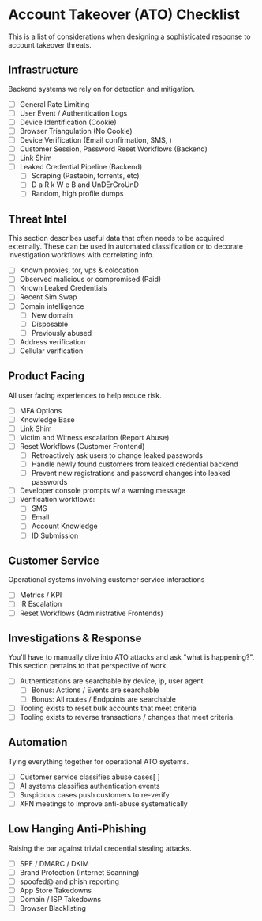 # Account Takeover (ATO) Checklist
This is a list of considerations when designing a sophisticated response to account takeover threats.

## Infrastructure
Backend systems we rely on for detection and mitigation.

- [ ] General Rate Limiting
- [ ] User Event / Authentication Logs
- [ ] Device Identification (Cookie)
- [ ] Browser Triangulation (No Cookie)
- [ ] Device Verification (Email confirmation, SMS, )
- [ ] Customer Session, Password Reset Workflows (Backend)
- [ ] Link Shim
- [ ] Leaked Credential Pipeline (Backend)
	- [ ] Scraping (Pastebin, torrents, etc)
	- [ ] D a R k W e B and UnDErGroUnD
	- [ ] Random, high profile dumps

## Threat Intel
This section describes useful data that often needs to be acquired externally. These can be used in automated classification or to decorate investigation workflows with correlating info. 

- [ ] Known proxies, tor, vps & colocation
- [ ] Observed malicious or  compromised (Paid)
- [ ] Known Leaked Credentials
- [ ] Recent Sim Swap
- [ ] Domain intelligence
	-  [ ] New domain
	-  [ ] Disposable 
	-  [ ] Previously abused
-  [ ] Address verification
-  [ ] Cellular verification

## Product Facing
All user facing experiences to help reduce risk.

- [ ] MFA Options
- [ ] Knowledge Base
- [ ] Link Shim
- [ ] Victim and Witness escalation (Report Abuse)
- [ ] Reset Workflows (Customer Frontend)
	- [ ] Retroactively ask users to change leaked passwords
	- [ ] Handle newly found customers from leaked credential backend
	- [ ] Prevent new registrations and password changes into leaked passwords
- [ ] Developer console prompts w/ a warning message
- [ ] Verification workflows:
	- [ ] SMS
	- [ ] Email
	- [ ] Account Knowledge
	- [ ] ID Submission	

## Customer Service
Operational systems involving customer service interactions

- [ ] Metrics / KPI
- [ ] IR Escalation
- [ ] Reset Workflows (Administrative Frontends)

## Investigations & Response
You'll have to manually dive into ATO attacks and ask "what is happening?". This section pertains to that perspective of work.

- [ ] Authentications are searchable by device, ip, user agent
	- [ ] Bonus: Actions / Events are searchable
	- [ ] Bonus: All routes / Endpoints are searchable
- [ ] Tooling exists to reset bulk accounts that meet criteria
- [ ] Tooling exists to reverse transactions / changes that meet criteria.

## Automation
Tying everything together for operational ATO systems.

- [ ] Customer service classifies abuse cases[ ] 
- [ ] AI systems classifies authentication events
- [ ] Suspicious cases push customers to re-verify
- [ ] XFN meetings to improve anti-abuse systematically

## Low Hanging Anti-Phishing
Raising the bar against trivial credential stealing attacks.

- [ ] SPF / DMARC / DKIM 
- [ ] Brand Protection (Internet Scanning)
- [ ] spoofed@ and phish reporting
- [ ] App Store Takedowns
- [ ] Domain / ISP Takedowns
- [ ] Browser Blacklisting